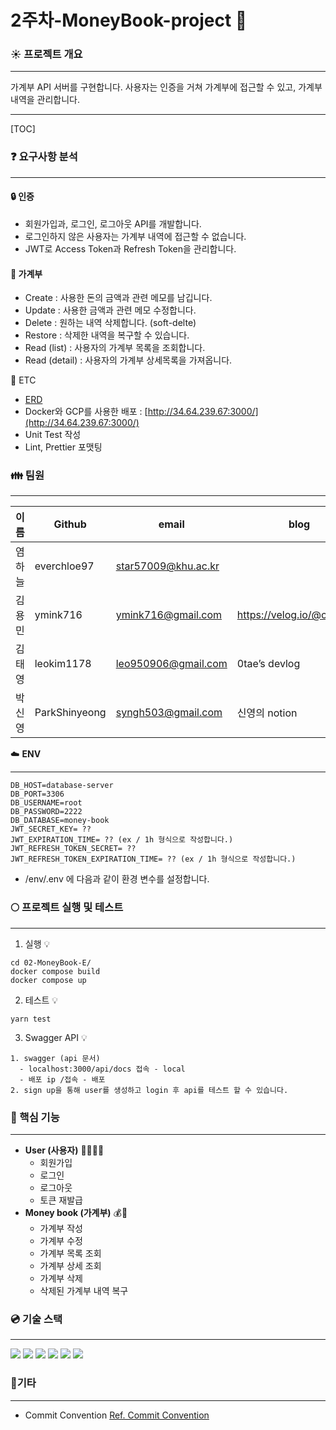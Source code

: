 # 2주차-MoneyBook-project 💫



### :sunny: ​프로젝트 개요 

---

가계부 API 서버를 구현합니다. 사용자는 인증을 거쳐 가계부에 접근할 수 있고, 가계부 내역을 관리합니다.



---

[TOC]



### :question: 요구사항 분석

---

#### :lock: 인증

* 회원가입과, 로그인, 로그아웃 API를 개발합니다.
* 로그인하지 않은 사용자는 가계부 내역에 접근할 수 없습니다.
* JWT로 Access Token과 Refresh Token을 관리합니다.

#### :blue_book: 가계부

* Create : 사용한 돈의 금액과 관련 메모를 남깁니다.
* Update : 사용한 금액과 관련 메모 수정합니다.
* Delete : 원하는 내역 삭제합니다. (soft-delte)
* Restore : 삭제한 내역을 복구할 수 있습니다.
* Read (list) : 사용자의 가계부 목록을 조회합니다.
* Read (detail) : 사용자의 가계부 상세목록을 가져옵니다.

:file_folder: ETC 

* [ERD](https://user-images.githubusercontent.com/57704568/178136467-1758f4ca-e7ea-4532-83b4-ed92a075ea10.png) 
* Docker와 GCP를 사용한 배포 : [http://34.64.239.67:3000/](http://34.64.239.67:3000/)
* Unit Test 작성
* Lint, Prettier 포맷팅



### :family: 팀원

---

| 이름 | Github | email | blog |
| --- | --- | --- | --- |
| 염하늘 | everchloe97 | star57009@khu.ac.kr | |
| 김용민 | ymink716 | ymink716@gmail.com | https://velog.io/@calm0_0 |
| 김태영 | leokim1178 | leo950906@gmail.com | 0tae’s devlog |
| 박신영 | ParkShinyeong | syngh503@gmail.com | 신영의 notion |



:cloud: **ENV** 

---

  ```
  DB_HOST=database-server
  DB_PORT=3306
  DB_USERNAME=root
  DB_PASSWORD=2222
  DB_DATABASE=money-book
  JWT_SECRET_KEY= ??
  JWT_EXPIRATION_TIME= ?? (ex / 1h 형식으로 작성합니다.)
  JWT_REFRESH_TOKEN_SECRET= ??
  JWT_REFRESH_TOKEN_EXPIRATION_TIME= ?? (ex / 1h 형식으로 작성합니다.)
  ```
* /env/.env 에 다음과 같이 환경 변수를 설정합니다. 



### :full_moon: ​프로젝트 실행 및 테스트

---

1. 실행 💡
  ```
  cd 02-MoneyBook-E/
  docker compose build
  docker compose up
  ```
2. 테스트 💡
  ```
  yarn test
  ```
3. Swagger API 💡
  ```
  1. swagger (api 문서)
    - localhost:3000/api/docs 접속 - local
    - 배포 ip /접속 - 배포
  2. sign up을 통해 user를 생성하고 login 후 api를 테스트 할 수 있습니다.
  ```



### :key: 핵심 기능

---

- __User (사용자)__ 🙍‍♀️🙍‍♂️
  - 회원가입 
  - 로그인 
  - 로그아웃
  - 토큰 재발급
- __Money book (가계부)__ 💰📝
  - 가계부 작성 
  - 가계부 수정 
  - 가계부 목록 조회
  - 가계부 상세 조회 
  - 가계부 삭제  
  - 삭제된 가계부 내역 복구



### :cd: 기술 스택 

---

<img src="https://img.shields.io/badge/Typescript-3178C6?style=flat&logo=typescript&logoColor=white"/>
<img src="https://img.shields.io/badge/NestJS-E0234E?style=flat&logo=nestjs&logoColor=white"/>
<img src="https://img.shields.io/badge/Docker-2496ED?style=flat&logo=docker&logoColor=white"/>
<img src="https://img.shields.io/badge/MySQL-4479A1?style=flat&logo=mysql&logoColor=white"/>
<img src="https://img.shields.io/badge/NodeJS-339933?style=flat&logo=nodejs&logoColor=white"/>
<img src="https://img.shields.io/badge/GitHub-181717?style=flat&logo=github&logoColor=white"/>



### :clap: ​기타

---

- Commit Convention
  [Ref. Commit Convention](https://github.com/pre-onboarding-backend-E/02-MoneyBook-E/wiki/Commit-Convention)
